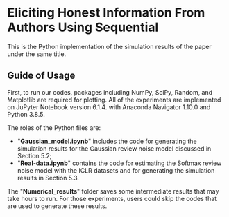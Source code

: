 # Eliciting Honest Information From Authors Using Sequential

This is the Python implementation of the simulation results of the paper under the same title. 

## Guide of Usage
First, to run our codes, packages including NumPy, SciPy, Random, and Matplotlib are required for plotting. All of the experiments are implemented on JuPyter Notebook version 6.1.4. with Anaconda Navigator 1.10.0 and Python 3.8.5.

The roles of the Python files are:
* "**Gaussian_model.ipynb**" includes the code for generating the simulation results for the Gaussian review noise model discussed in Section 5.2;
* "**Real-data.ipynb**" contains the code for estimating the Softmax review noise model with the ICLR datasets and for generating the simulation results in Section 5.3.

The "**Numerical_results**" folder saves some intermediate results that may take hours to run. For those experiments, users could skip the codes that are used to generate these results.
